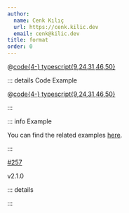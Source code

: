 ```yaml
---
author:
  name: Cenk Kılıç
  url: https://cenk.kilic.dev
  email: cenk@kilic.dev
title: format
order: 0
---
```


<!-- more -->

<!-- included code snippet -->

@[code{4-} typescript{9,24,31,46,50}](../../examples/docs/task/subtasks/overwriting-options.ts)

<!-- collapsed code snippet-->

::: details <FontIcon icon="material-symbols:code-blocks-outline" /> Code Example

@[code{4-} typescript{9,24,31,46,50}](../../examples/docs/task/subtasks/overwriting-options.ts)

:::

<!-- examples banner -->

::: info Example

You can find the related examples [here](https://github.com/listr2/listr2/tree/master/examples/subtasks.example.ts).

:::

<!-- github issue -->

<Badge type="warning"><FontIcon icon="mdi:github"/><a href="https://github.com/listr2/listr2/issues/257" target="_blank">#257</a></Badge>

<!-- version released -->

<Badge><FontIcon icon="mdi:tag-text-outline"/>v2.1.0</Badge>

<!-- include details -->

::: details

<!-- @include: ../api/listr2/interfaces/interface.ListrDefaultRendererOptions.md{156-186} -->

:::

